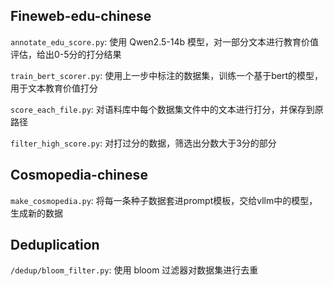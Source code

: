 ## Fineweb-edu-chinese

``annotate_edu_score.py``: 使用 Qwen2.5-14b 模型，对一部分文本进行教育价值评估，给出0-5分的打分结果

``train_bert_scorer.py``: 使用上一步中标注的数据集，训练一个基于bert的模型，用于文本教育价值打分

``score_each_file.py``: 对语料库中每个数据集文件中的文本进行打分，并保存到原路径

``filter_high_score.py``: 对打过分的数据，筛选出分数大于3分的部分

## Cosmopedia-chinese

``make_cosmopedia.py``: 将每一条种子数据套进prompt模板，交给vllm中的模型，生成新的数据

## Deduplication

``/dedup/bloom_filter.py``: 使用 bloom 过滤器对数据集进行去重


